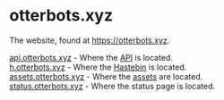 # otterbots.xyz
The website, found at https://otterbots.xyz.

[api.otterbots.xyz](https://api.otterbots.xyz) - Where the [API](https://github.com/Otter-Bots/api) is located.\
[h.otterbots.xyz](https://h.otterbots.xyz) - Where the [Hastebin](https://github.com/Otter-Bots/hastebin) is located.\
[assets.otterbots.xyz](https://assets.otterbots.xyz) - Where the [assets](https://github.com/Otter-Bots/assets) are located.\
[status.otterbots.xyz](https://status.otterbots.xyz) - Where the status page is located.

